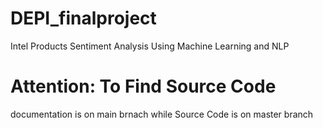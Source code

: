 # DEPI_finalproject
Intel Products Sentiment Analysis Using Machine Learning and NLP

# Attention: To Find Source Code
documentation is on main brnach
while Source Code is on master branch
